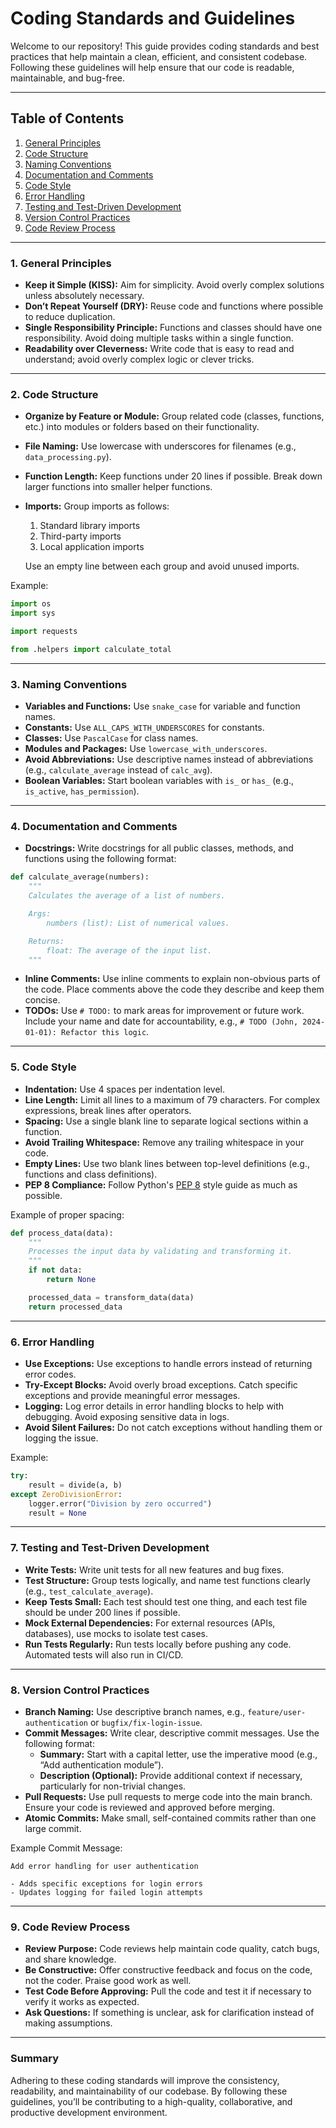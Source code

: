 # Coding Standards and Guidelines

Welcome to our repository! This guide provides coding standards and best practices that help maintain a clean, efficient, and consistent codebase. Following these guidelines will help ensure that our code is readable, maintainable, and bug-free.

---

## Table of Contents
1. [General Principles](#general-principles)
2. [Code Structure](#code-structure)
3. [Naming Conventions](#naming-conventions)
4. [Documentation and Comments](#documentation-and-comments)
5. [Code Style](#code-style)
6. [Error Handling](#error-handling)
7. [Testing and Test-Driven Development](#testing-and-test-driven-development)
8. [Version Control Practices](#version-control-practices)
9. [Code Review Process](#code-review-process)

---

### 1. General Principles

- **Keep it Simple (KISS):** Aim for simplicity. Avoid overly complex solutions unless absolutely necessary.
- **Don’t Repeat Yourself (DRY):** Reuse code and functions where possible to reduce duplication.
- **Single Responsibility Principle:** Functions and classes should have one responsibility. Avoid doing multiple tasks within a single function.
- **Readability over Cleverness:** Write code that is easy to read and understand; avoid overly complex logic or clever tricks.

---

### 2. Code Structure

- **Organize by Feature or Module:** Group related code (classes, functions, etc.) into modules or folders based on their functionality.
- **File Naming:** Use lowercase with underscores for filenames (e.g., `data_processing.py`).
- **Function Length:** Keep functions under 20 lines if possible. Break down larger functions into smaller helper functions.
- **Imports:** Group imports as follows:
  1. Standard library imports
  2. Third-party imports
  3. Local application imports
  
   Use an empty line between each group and avoid unused imports.

Example:
```python
import os
import sys

import requests

from .helpers import calculate_total
```

---

### 3. Naming Conventions

- **Variables and Functions:** Use `snake_case` for variable and function names.
- **Constants:** Use `ALL_CAPS_WITH_UNDERSCORES` for constants.
- **Classes:** Use `PascalCase` for class names.
- **Modules and Packages:** Use `lowercase_with_underscores`.
- **Avoid Abbreviations:** Use descriptive names instead of abbreviations (e.g., `calculate_average` instead of `calc_avg`).
- **Boolean Variables:** Start boolean variables with `is_` or `has_` (e.g., `is_active`, `has_permission`).

---

### 4. Documentation and Comments

- **Docstrings:** Write docstrings for all public classes, methods, and functions using the following format:

```python
def calculate_average(numbers):
    """
    Calculates the average of a list of numbers.

    Args:
        numbers (list): List of numerical values.

    Returns:
        float: The average of the input list.
    """
```

- **Inline Comments:** Use inline comments to explain non-obvious parts of the code. Place comments above the code they describe and keep them concise.
- **TODOs:** Use `# TODO:` to mark areas for improvement or future work. Include your name and date for accountability, e.g., `# TODO (John, 2024-01-01): Refactor this logic`.

---

### 5. Code Style

- **Indentation:** Use 4 spaces per indentation level.
- **Line Length:** Limit all lines to a maximum of 79 characters. For complex expressions, break lines after operators.
- **Spacing:** Use a single blank line to separate logical sections within a function.
- **Avoid Trailing Whitespace:** Remove any trailing whitespace in your code.
- **Empty Lines:** Use two blank lines between top-level definitions (e.g., functions and class definitions).
- **PEP 8 Compliance:** Follow Python's [PEP 8](https://pep8.org/) style guide as much as possible.

Example of proper spacing:
```python
def process_data(data):
    """
    Processes the input data by validating and transforming it.
    """
    if not data:
        return None

    processed_data = transform_data(data)
    return processed_data
```

---

### 6. Error Handling

- **Use Exceptions:** Use exceptions to handle errors instead of returning error codes.
- **Try-Except Blocks:** Avoid overly broad exceptions. Catch specific exceptions and provide meaningful error messages.
- **Logging:** Log error details in error handling blocks to help with debugging. Avoid exposing sensitive data in logs.
- **Avoid Silent Failures:** Do not catch exceptions without handling them or logging the issue.

Example:
```python
try:
    result = divide(a, b)
except ZeroDivisionError:
    logger.error("Division by zero occurred")
    result = None
```

---

### 7. Testing and Test-Driven Development

- **Write Tests:** Write unit tests for all new features and bug fixes.
- **Test Structure:** Group tests logically, and name test functions clearly (e.g., `test_calculate_average`).
- **Keep Tests Small:** Each test should test one thing, and each test file should be under 200 lines if possible.
- **Mock External Dependencies:** For external resources (APIs, databases), use mocks to isolate test cases.
- **Run Tests Regularly:** Run tests locally before pushing any code. Automated tests will also run in CI/CD.

---

### 8. Version Control Practices

- **Branch Naming:** Use descriptive branch names, e.g., `feature/user-authentication` or `bugfix/fix-login-issue`.
- **Commit Messages:** Write clear, descriptive commit messages. Use the following format:
  - **Summary:** Start with a capital letter, use the imperative mood (e.g., “Add authentication module”).
  - **Description (Optional):** Provide additional context if necessary, particularly for non-trivial changes.
- **Pull Requests:** Use pull requests to merge code into the main branch. Ensure your code is reviewed and approved before merging.
- **Atomic Commits:** Make small, self-contained commits rather than one large commit.

Example Commit Message:
```
Add error handling for user authentication

- Adds specific exceptions for login errors
- Updates logging for failed login attempts
```

---

### 9. Code Review Process

- **Review Purpose:** Code reviews help maintain code quality, catch bugs, and share knowledge.
- **Be Constructive:** Offer constructive feedback and focus on the code, not the coder. Praise good work as well.
- **Test Code Before Approving:** Pull the code and test it if necessary to verify it works as expected.
- **Ask Questions:** If something is unclear, ask for clarification instead of making assumptions.

---

### Summary

Adhering to these coding standards will improve the consistency, readability, and maintainability of our codebase. By following these guidelines, you’ll be contributing to a high-quality, collaborative, and productive development environment.
